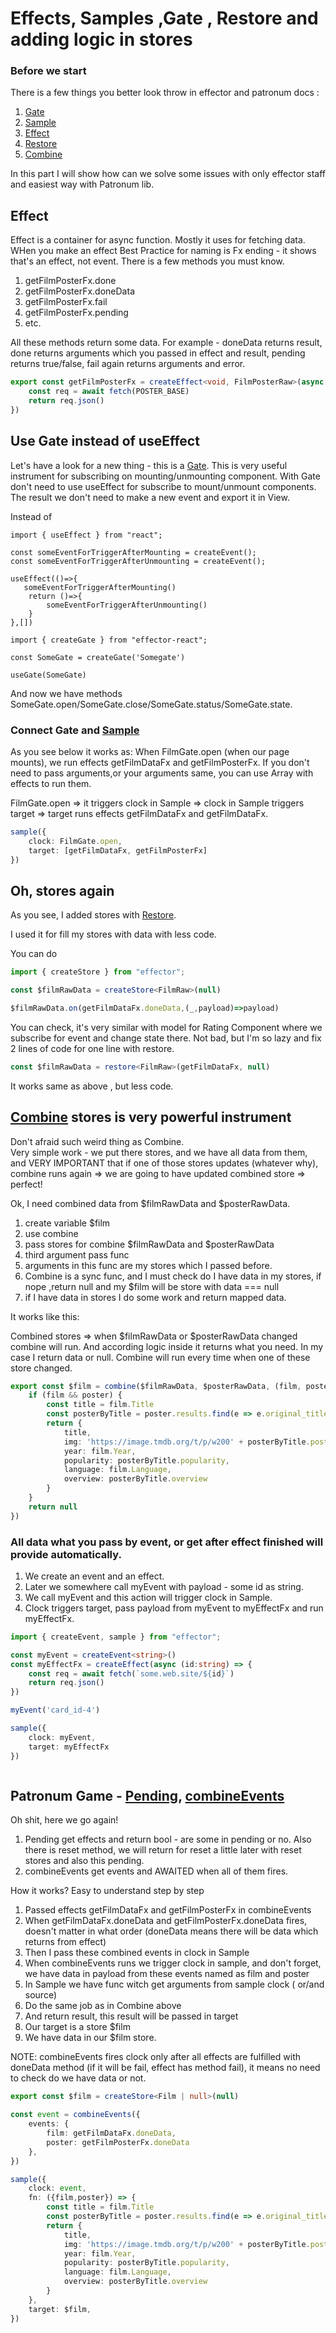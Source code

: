 # Effects, Samples ,Gate , Restore and adding logic in stores

### Before we start

There is a few things you better look throw in effector and patronum docs :

1) [Gate](https://effector.dev/docs/api/effector-vue/gate/)   
2) [Sample](https://effector.dev/docs/api/effector/sample)
3) [Effect](https://effector.dev/docs/api/effector/effect)
4) [Restore](https://effector.dev/docs/api/effector/restore)
5) [Combine](https://effector.dev/docs/api/effector/combine)

In this part I will show how can we solve some issues with only effector staff and easiest way with Patronum lib.

## Effect

Effect is a container for async function. Mostly it uses for fetching data. 
WHen you make an effect Best Practice for naming is Fx ending - it shows that's an effect, not event.
There is a few methods you must know. 

1) getFilmPosterFx.done 
2) getFilmPosterFx.doneData
3) getFilmPosterFx.fail
4) getFilmPosterFx.pending 
5) etc.

All these methods return some data. For example - doneData returns result, done returns arguments which you passed in effect and result, pending returns true/false, fail again returns arguments and error.

```ts
export const getFilmPosterFx = createEffect<void, FilmPosterRaw>(async () => {
    const req = await fetch(POSTER_BASE)
    return req.json()
})

```
## Use Gate instead of useEffect

Let's have a look for a new thing - this is a [Gate](https://effector.dev/docs/api/effector-vue/gate/).
This is very useful instrument for subscribing  on mounting/unmounting component. With Gate don't need to use useEffect for subscribe to mount/unmount components.
The result we don't need to make a new event and export it in View.

Instead of

```tsx
import { useEffect } from "react";

const someEventForTriggerAfterMounting = createEvent();
const someEventForTriggerAfterUnmounting = createEvent();

useEffect(()=>{
   someEventForTriggerAfterMounting() 
    return ()=>{
        someEventForTriggerAfterUnmounting()
    }
},[])
```

```tsx
import { createGate } from "effector-react";

const SomeGate = createGate('Somegate')

useGate(SomeGate)
```

And now we have methods SomeGate.open/SomeGate.close/SomeGate.status/SomeGate.state.

### Connect Gate and [Sample]()
As you see below it works as:
When FilmGate.open (when our page mounts), we run effects getFilmDataFx and getFilmPosterFx. If you don't need to pass arguments,or your arguments same, you can use Array with effects to run them.

FilmGate.open => it triggers clock in Sample => clock in Sample triggers target => target runs effects getFilmDataFx and getFilmDataFx.

```ts
sample({
    clock: FilmGate.open,
    target: [getFilmDataFx, getFilmPosterFx]
})


```

## Oh, stores again

As you see, I added stores with [Restore](https://effector.dev/docs/api/effector/restore). 

I used it for fill my stores with data with less code.

You can do

```ts
import { createStore } from "effector";

const $filmRawData = createStore<FilmRaw>(null)

$filmRawData.on(getFilmDataFx.doneData,(_,payload)=>payload)

```
You can check, it's very similar with model for Rating Component where we subscribe for event and change state there.
Not bad, but I'm so lazy and fix 2 lines of code for one line with restore.

```ts
const $filmRawData = restore<FilmRaw>(getFilmDataFx, null)
```
It works same as above , but less code.

## [Combine](https://effector.dev/docs/api/effector/combine) stores is very powerful instrument

Don't afraid such weird thing as Combine.    
Very simple work - we put there stores, and we have all data from them, and VERY IMPORTANT that if one of those stores updates (whatever why), combine runs again => we are going to have updated combined store  => perfect!

Ok, I need combined data from $filmRawData and $posterRawData.

1) create variable $film 
2) use combine 
3) pass stores for combine $filmRawData and $posterRawData
4) third argument pass func
5) arguments in this func are my stores which I passed before.
6) Combine is a sync func, and I must check do I have data in my stores, if nope ,return null and my $film will be store with data === null
7) if I have data in stores I do some work and return mapped data.

It works like this:

Combined stores => when $filmRawData or $posterRawData changed combine will run. And according logic inside it returns what you need. In my case I return data or null.
Combine will run every time when one of these store changed.


```ts
export const $film = combine($filmRawData, $posterRawData, (film, poster) => {
    if (film && poster) {
        const title = film.Title
        const posterByTitle = poster.results.find(e => e.original_title === title)!
        return {
            title,
            img: 'https://image.tmdb.org/t/p/w200' + posterByTitle.poster_path,
            year: film.Year,
            popularity: posterByTitle.popularity,
            language: film.Language,
            overview: posterByTitle.overview
        }
    }
    return null
})


```

### All data what you pass by event, or get after effect finished will provide automatically.

1) We create an event and an effect.
2) Later we somewhere call myEvent with payload - some id as string.
3) We call myEvent and this action will trigger clock in Sample.
4) Clock triggers target, pass payload from myEvent to myEffectFx and run myEffectFx.

```ts
import { createEvent, sample } from "effector";

const myEvent = createEvent<string>()
const myEffectFx = createEffect(async (id:string) => {
    const req = await fetch(`some.web.site/${id}`)
    return req.json()
})

myEvent('card_id-4')

sample({
    clock: myEvent,
    target: myEffectFx
})



```




## Patronum Game - [Pending](https://github.com/effector/patronum#pending), [combineEvents](https://github.com/effector/patronum#combineevents)

Oh  shit, here we go again!

1) Pending get effects and return bool - are some in pending or no. Also there is reset method, we will return for reset a little later with reset stores and also this pending.
2) combineEvents get events and AWAITED when all of them fires.

How it works? Easy to understand step by step

1) Passed effects getFilmDataFx and getFilmPosterFx in combineEvents
2) When getFilmDataFx.doneData and  getFilmPosterFx.doneData fires, doesn't matter in what order (doneData means there will be data which returns from effect)
3) Then I pass these combined events in clock in Sample
4) When combineEvents runs we trigger clock in sample, and don't forget, we have data in payload from these events named as  film and poster
5) In Sample we have func witch get arguments from sample clock ( or/and source) 
6) Do the same job as in Combine above
7) And return result, this result will be passed in target
8) Our target is a store $film
9) We have data in our $film store.

NOTE: combineEvents fires clock only after all effects are fulfilled with doneData method (if it will be fail, effect has method fail), it means no need to  check do we have data or not.

```ts
export const $film = createStore<Film | null>(null)

const event = combineEvents({
    events: {
        film: getFilmDataFx.doneData,
        poster: getFilmPosterFx.doneData
    },
})

sample({
    clock: event,
    fn: ({film,poster}) => {
        const title = film.Title
        const posterByTitle = poster.results.find(e => e.original_title === title)!
        return {
            title,
            img: 'https://image.tmdb.org/t/p/w200' + posterByTitle.poster_path,
            year: film.Year,
            popularity: posterByTitle.popularity,
            language: film.Language,
            overview: posterByTitle.overview
        }
    },
    target: $film,
})



```
